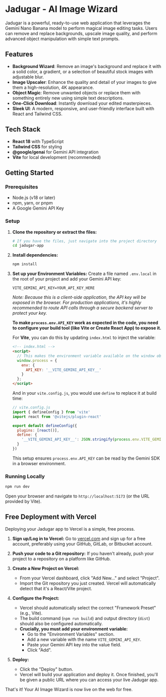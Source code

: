 
# Jadugar - AI Image Wizard

Jadugar is a powerful, ready-to-use web application that leverages the Gemini Nano Banana model to perform magical image editing tasks. Users can remove and replace backgrounds, upscale image quality, and perform advanced object manipulation with simple text prompts.

## Features

-   **Background Wizard**: Remove an image's background and replace it with a solid color, a gradient, or a selection of beautiful stock images with adjustable blur.
-   **Image Upscaler**: Enhance the quality and detail of your images to give them a high-resolution, 4K appearance.
-   **Object Magic**: Remove unwanted objects or replace them with something entirely new using simple text descriptions.
-   **One-Click Download**: Instantly download your edited masterpieces.
-   **Sleek UI**: A modern, responsive, and user-friendly interface built with React and Tailwind CSS.

## Tech Stack

-   **React 18** with TypeScript
-   **Tailwind CSS** for styling
-   **@google/genai** for Gemini API integration
-   **Vite** for local development (recommended)

## Getting Started

### Prerequisites

-   Node.js (v18 or later)
-   npm, yarn, or pnpm
-   A Google Gemini API Key

### Setup

1.  **Clone the repository or extract the files:**
    ```bash
    # If you have the files, just navigate into the project directory
    cd jadugar-app
    ```

2.  **Install dependencies:**
    ```bash
    npm install
    ```

3.  **Set up your Environment Variables:**
    Create a file named `.env.local` in the root of your project and add your Gemini API key:
    ```
    VITE_GEMINI_API_KEY=YOUR_API_KEY_HERE
    ```
    *Note: Because this is a client-side application, the API key will be exposed in the browser. For production applications, it's highly recommended to route API calls through a secure backend server to protect your key.*

    **To make `process.env.API_KEY` work as expected in the code, you need to configure your build tool (like Vite or Create React App) to expose it.**

    For **Vite**, you can do this by updating `index.html` to inject the variable:
    ```html
    <!-- index.html -->
    <script>
      // This makes the environment variable available on the window object
      window.process = {
        env: {
          API_KEY: '__VITE_GEMINI_API_KEY__'
        }
      };
    </script>
    ```
    And in your `vite.config.js`, you would use `define` to replace it at build time:
    ```javascript
    // vite.config.js
    import { defineConfig } from 'vite'
    import react from '@vitejs/plugin-react'

    export default defineConfig({
      plugins: [react()],
      define: {
        '__VITE_GEMINI_API_KEY__': JSON.stringify(process.env.VITE_GEMINI_API_KEY)
      }
    })
    ```
    This setup ensures `process.env.API_KEY` can be read by the Gemini SDK in a browser environment.

### Running Locally

```bash
npm run dev
```

Open your browser and navigate to `http://localhost:5173` (or the URL provided by Vite).

## Free Deployment with Vercel

Deploying your Jadugar app to Vercel is a simple, free process.

1.  **Sign up/Log in to Vercel:**
    Go to [vercel.com](https://vercel.com) and sign up for a free account, preferably using your GitHub, GitLab, or Bitbucket account.

2.  **Push your code to a Git repository:**
    If you haven't already, push your project to a repository on a platform like GitHub.

3.  **Create a New Project on Vercel:**
    -   From your Vercel dashboard, click "Add New..." and select "Project".
    -   Import the Git repository you just created. Vercel will automatically detect that it's a React/Vite project.

4.  **Configure the Project:**
    -   Vercel should automatically select the correct "Framework Preset" (e.g., Vite).
    -   The build command (`npm run build`) and output directory (`dist`) should also be configured automatically.
    -   **Crucially, you must add your environment variable:**
        -   Go to the "Environment Variables" section.
        -   Add a new variable with the name `VITE_GEMINI_API_KEY`.
        -   Paste your Gemini API key into the value field.
        -   Click "Add".

5.  **Deploy:**
    -   Click the "Deploy" button.
    -   Vercel will build your application and deploy it. Once finished, you'll be given a public URL where you can access your live Jadugar app.

That's it! Your AI Image Wizard is now live on the web for free.
